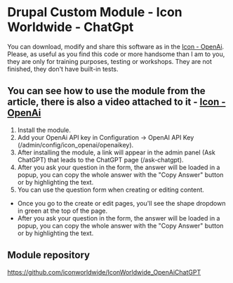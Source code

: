# Drupal Custom Module - Icon Worldwide - ChatGpt
You can download, modify and share this software as in the [Icon - OpenAi](https://github.com/iconworldwide/IconWorldwide_OpenAiChantGPT).
Please, as useful as you find this code or more handsome than I am to you, they are only for training purposes, testing or workshops. They are not finished, they don't have built-in tests.

## You can see how to use the module from the article, there is also a video attached to it -  [Icon - OpenAi](https://icon-worldwide.com/)

1. Install the module.
2. Add your OpenAi API key in Configuration -> OpenAI API Key (/admin/config/icon_openai/openaikey).
3. After installing the module, a link will appear in the admin panel (Ask ChatGPT) that leads to the ChatGPT page (/ask-chatgpt).
4. After you ask your question in the form, the answer will be loaded in a popup, you can copy the whole answer with the "Copy Answer" button or by highlighting the text.
5. You can use the question form when creating or editing content.
 - Once you go to the create or edit pages, you'll see the shape dropdown in green at the top of the page.
 - After you ask your question in the form, the answer will be loaded in a popup, you can copy the whole answer with the "Copy Answer" button or by highlighting the text.

## Module repository
https://github.com/iconworldwide/IconWorldwide_OpenAiChatGPT
